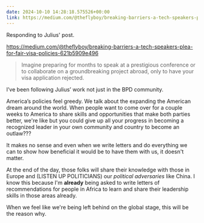 ```yaml
---
date: 2024-10-10 14:28:18.575526+00:00
link: https://medium.com/@theflyboy/breaking-barriers-a-tech-speakers-plea-for-fair-visa-policies-621b5909e496
---
```


Responding to Julius' post.

<https://medium.com/@theflyboy/breaking-barriers-a-tech-speakers-plea-for-fair-visa-policies-621b5909e496>

> Imagine preparing for months to speak at a prestigious conference or to collaborate on a groundbreaking project abroad, only to have your visa application rejected.

I’ve been following Julius’ work not just in the BPD community.

America’s policies feel greedy. We talk about the expanding the American dream around the world. When people want to come over for a couple weeks to America to share skills and opportunities that make both parties better, we're like but you could give up all your progress in becoming a recognized leader in your own community and country to become an outlaw???

It makes no sense and even when we write letters and do everything we can to show how beneficial it would be to have them with us, it doesn't matter.

At the end of the day, those folks will share their knowledge with those in Europe and (LISTEN UP POLITICIANS) our _political adversaries_ like China. I know this because I'm **already** being asked to write letters of recommendations for people in Africa to learn and share their leadership skills in those areas already.

When we feel like we're being left behind on the global stage, this will be the reason why.

